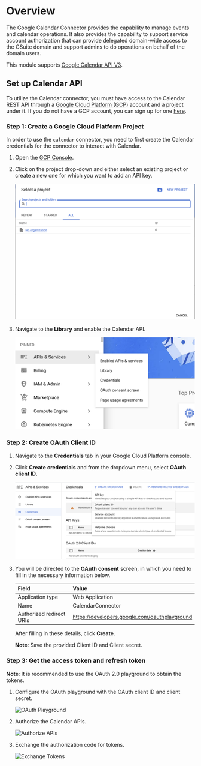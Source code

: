 # Overview

The Google Calendar Connector provides the capability to manage events and calendar operations. It also provides the capability to support service account authorization that can provide delegated domain-wide access to the GSuite domain and support admins to do operations on behalf of the domain users.

This module supports [Google Calendar API V3](https://developers.google.com/calendar/api).

## Set up Calendar API

To utilize the Calendar connector, you must have access to the Calendar REST API through a [Google Cloud Platform (GCP)](https://console.cloud.google.com/) account and a project under it. If you do not have a GCP account, you can sign up for one [here](https://cloud.google.com/).

### Step 1: Create a Google Cloud Platform Project

In order to use the `calendar` connector, you need to first create the Calendar credentials for the connector to interact with Calendar.

1. Open the [GCP Console](https://console.cloud.google.com/).
2. Click on the project drop-down and either select an existing project or create a new one for which you want to add an API key.

    ![GCP Console](resources/gcp-console-project-view.png)

3. Navigate to the **Library** and enable the Calendar API.

    ![Enable Calendar API](resources/enable-calendar-api.png)

### Step 2: Create OAuth Client ID

1. Navigate to the **Credentials** tab in your Google Cloud Platform console.

2. Click  **Create credentials** and from the dropdown menu, select **OAuth client ID**.

    ![Create Credentials](resources/create-credentials.png)

3. You will be directed to the **OAuth consent** screen, in which you need to fill in the necessary information below.

    | Field                     | Value |
    | ------------------------- | ----- |
    | Application type          | Web Application |
    | Name                      | CalendarConnector  |
    | Authorized redirect URIs  | <https://developers.google.com/oauthplayground> |

    After filling in these details, click **Create**.

    **Note**: Save the provided Client ID and Client secret.

### Step 3: Get the access token and refresh token

**Note**: It is recommended to use the OAuth 2.0 playground to obtain the tokens.

1. Configure the OAuth playground with the OAuth client ID and client secret.

    ![OAuth Playground](https://github.com/ballerina-platform/module-ballerinax-googleapis.calendar/tree/main/ballerina/resources/oauth-playground.png)

2. Authorize the Calendar APIs.

    ![Authorize APIs](https://github.com/ballerina-platform/module-ballerinax-googleapis.calendar/tree/main/ballerina/resources/authorize-calendar-apis.png)

3. Exchange the authorization code for tokens.

    ![Exchange Tokens](https://github.com/ballerina-platform/module-ballerinax-googleapis.calendar/tree/main/ballerina/resources/exchange-tokens.png)
